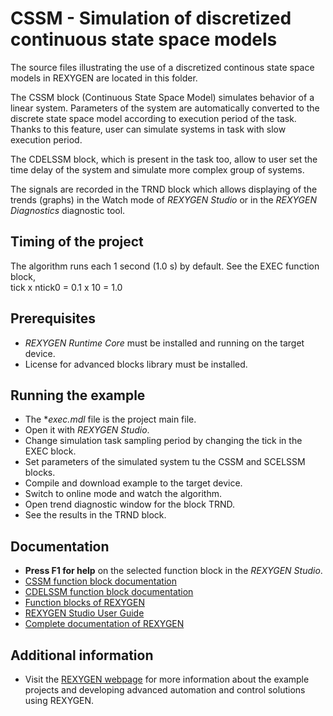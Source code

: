 CSSM - Simulation of discretized continuous state space models
==============================================================

The source files illustrating the use of a discretized continous state space 
models in REXYGEN are located in this folder.

The CSSM block (Continuous State Space Model) simulates behavior of a linear system.
Parameters of the system are automatically converted to the discrete state space 
model according to execution period of the task. Thanks to this feature, user
can simulate systems in task with slow execution period.

The CDELSSM block, which is present in the task too, allow to user set the time 
delay of the system and simulate more complex group of systems.

The signals are recorded in the TRND block which allows displaying of the trends 
(graphs) in the Watch mode of *REXYGEN Studio* or in the *REXYGEN Diagnostics* diagnostic tool. 

## Timing of the project ##

The algorithm runs each 1 second (1.0 s) by default. See the EXEC function block,  
tick x ntick0 = 0.1 x 10 = 1.0 

## Prerequisites ##
- *REXYGEN Runtime Core* must be installed and running on the target device.
- License for advanced blocks library must be installed.

## Running the example ##
- The **exec.mdl* file is the project main file.
- Open it with *REXYGEN Studio*.
- Change simulation task sampling period by changing the tick in the EXEC block.
- Set parameters of the simulated system tu the CSSM and SCELSSM blocks.
- Compile and download example to the target device.
- Switch to online mode and watch the algorithm.
- Open trend diagnostic window for the block TRND.
- See the results in the TRND block.

## Documentation ##

- **Press F1 for help** on the selected function block in the *REXYGEN Studio*.
- [CSSM function block documentation](https://www.rexygen.com/doc/ENGLISH/MANUALS/BRef/CSSM.html)
- [CDELSSM function block documentation](https://www.rexygen.com/doc/ENGLISH/MANUALS/BRef/CDELSSM.html)
- [Function blocks of REXYGEN](https://www.rexygen.com/doc/PDF/ENGLISH/BRef_ENG.pdf)
- [REXYGEN Studio User Guide](https://www.rexygen.com/doc/PDF/ENGLISH/RexygenStudio_ENG.pdf)
- [Complete documentation of REXYGEN](http://www.rexygen.com/documentation-and-support)

## Additional information ##

- Visit the [REXYGEN webpage](http://www.rexygen.com) 
for more information about the example projects and developing advanced 
automation and control solutions using REXYGEN.
